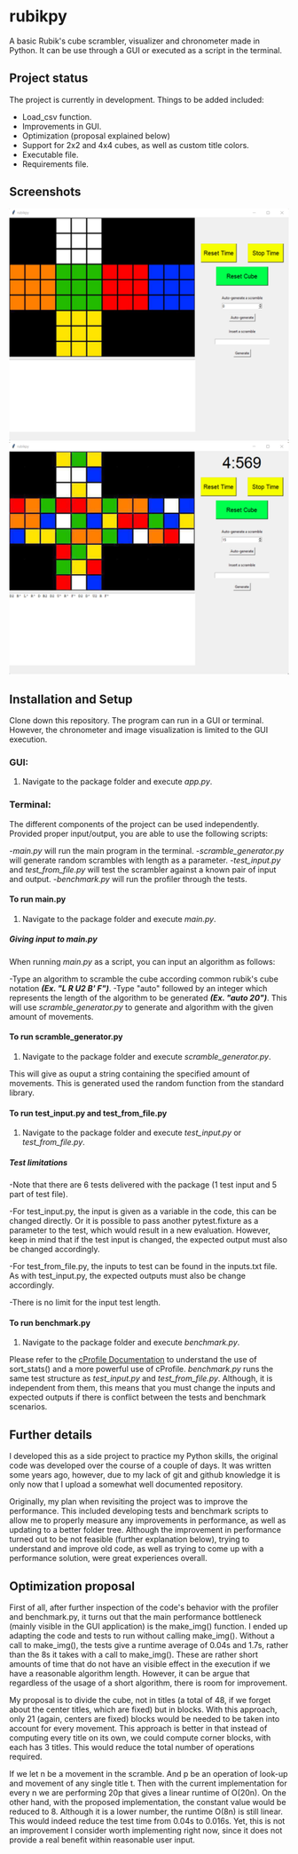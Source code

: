 # rubikpy
A basic Rubik's cube scrambler, visualizer and chronometer made in Python. It can be use through a GUI or executed as a script in the terminal.

## Project status

The project is currently in development. Things to be added included:

- Load_csv function.
- Improvements in GUI.
- Optimization (proposal explained below)
- Support for 2x2 and 4x4 cubes, as well as custom title colors.
- Executable file.
- Requirements file.

## Screenshots

![main_screen screenshot](/assets/main_screen.png "Main screen of the GUI")
![Example 1 of the program](/assets/example_1.png "A simple scramble")

## Installation and Setup

Clone down this repository. The program can run in a GUI or terminal. However, the chronometer and image visualization is limited to the GUI execution.

### GUI:

1. Navigate to the package folder and execute *app.py*.

### Terminal:

The different components of the project can be used independently. Provided proper input/output, you are able to use the following scripts:

-*main.py* will run the main program in the terminal.
-*scramble_generator.py* will generate random scrambles with length as a parameter.
-*test_input.py* and *test_from_file.py* will test the scrambler against a known pair of input and output.
-*benchmark.py* will run the profiler through the tests. 

#### To run main.py

1. Navigate to the package folder and execute *main.py*.

##### Giving input to main.py

When running *main.py* as a script, you can input an algorithm as follows:

-Type an algorithm to scramble the cube according common rubik's cube notation ***(Ex. "L R U2 B' F")***.
-Type "auto" followed by an integer which represents the length of the algorithm to be generated ***(Ex. "auto 20")***. This will use *scramble_generator.py* to generate and algorithm with the given amount of movements.  

#### To run scramble_generator.py

1. Navigate to the package folder and execute *scramble_generator.py*.

This will give as ouput a string containing the specified amount of movements. This is generated used the random function from the standard library.

#### To run test_input.py and test_from_file.py

1. Navigate to the package folder and execute *test_input.py* or *test_from_file.py*.

##### Test limitations

-Note that there are 6 tests delivered with the package (1 test input and 5 part of test file).

-For test_input.py, the input is given as a variable in the code, this can be changed directly. Or it is possible to pass another pytest.fixture as a parameter to the test, which would result in a new evaluation. However, keep in mind that if the test input is changed, the expected output must also be changed accordingly.

-For test_from_file.py, the inputs to test can be found in the inputs.txt file. As with test_input.py, the expected outputs must also be change accordingly.

-There is no limit for the input test length.

#### To run benchmark.py

1. Navigate to the package folder and execute *benchmark.py*.

Please refer to the [cProfile Documentation](https://docs.python.org/3/library/profile.html) to understand the use of sort_stats() and a more powerful use of cProfile. *benchmark.py* runs the same test structure as *test_input.py* and *test_from_file.py*. Although, it is independent from them, this means that you must change the inputs and expected outputs if there is conflict between the tests and benchmark scenarios.

## Further details

I developed this as a side project to practice my Python skills, the original code was developed over the course of a couple of days. It was written some years ago, however, due to my lack of git and github knowledge it is only now that I upload a somewhat well documented repository.  

Originally, my plan when revisiting the project was to improve the performance. This included developing tests and benchmark scripts to allow me to properly measure any improvements in performance, as well as updating to a better folder tree. Although the improvement in performance turned out to be not feasible (further explanation below), trying to understand and improve old code, as well as trying to come up with a performance solution, were great experiences overall.

## Optimization proposal

First of all, after further inspection of the code's behavior with the profiler and benchmark.py, it turns out that the main performance bottleneck (mainly visible in the GUI application) is the make_img() function. I ended up adapting the code and tests to run without calling make_img(). Without a call to make_img(), the tests give a runtime average of 0.04s and 1.7s, rather than the 8s it takes with a call to make_img(). 
These are rather short amounts of time that do not have an visible effect in the execution if we have a reasonable algorithm length. However, it can be argue that regardless of the usage of a short algorithm, there is room for improvement.

My proposal is to divide the cube, not in titles (a total of 48, if we forget about the center titles, which are fixed) but in blocks. With this approach, only 21 (again, centers are fixed) blocks would be needed to be taken into account for every movement.
This approach is better in that instead of computing every title on its own, we could compute corner blocks, with each has 3 titles. This would reduce the total number of operations required. 

If we let n be a movement in the scramble. And p be an operation of look-up and movement of any single title t. Then with the current implementation for every n we are performing 20p that gives a linear runtime of O(20n).
On the other hand, with the proposed implementation, the constant value would be reduced to 8. Although it is a lower number, the runtime O(8n) is still linear. This would indeed reduce the test time from 0.04s to 0.016s. Yet, this is not an improvement I consider worth implementing right now, since it does not provide a real benefit within reasonable user input.
